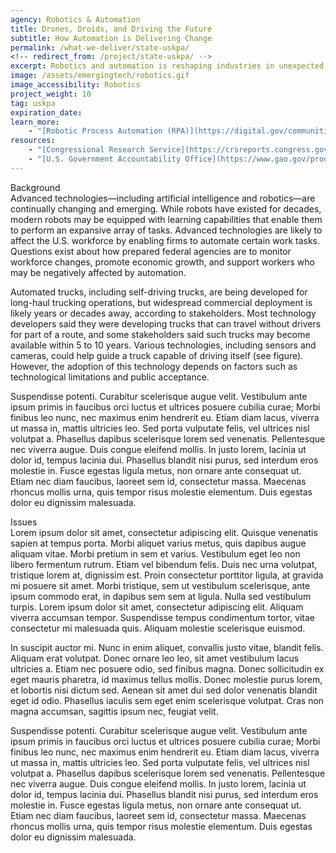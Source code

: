 ```yaml
---
agency: Robotics & Automation
title: Drones, Droids, and Driving the Future
subtitle: How Automation is Delivering Change
permalink: /what-we-deliver/state-uskpa/
<!-- redirect_from: /project/state-uskpa/ -->
excerpt: Robotics and automation is reshaping industries in unexpected ways. Robots and automation can improve efficiency and quality, reduce costs, and even help create more jobs for their human counterparts. But more robots can also create issues and risks worth considering.
image: /assets/emergingtech/robotics.gif
image_accessibility: Robotics
project_weight: 10
tag: uskpa
expiration_date:
learn_more:
    - "[Robotic Process Automation (RPA)](https://digital.gov/communities/rpa/)"
resources:
    - "[Congressional Research Service](https://crsreports.congress.gov/product/pdf/R/R46795)"
    - "[U.S. Government Accountability Office](https://www.gao.gov/products/gao-19-161)"
---
```


<div class="small-caps">Background</div>
Advanced technologies—including artificial intelligence and robotics—are continually changing and emerging. While robots have existed for decades, modern robots may be equipped with learning capabilities that enable them to perform an expansive array of tasks. Advanced technologies are likely to affect the U.S. workforce by enabling firms to automate certain work tasks. Questions exist about how prepared federal agencies are to monitor workforce changes, promote economic growth, and support workers who may be negatively affected by automation.

Automated trucks, including self-driving trucks, are being developed for long-haul trucking operations, but widespread commercial deployment is likely years or decades away, according to stakeholders. Most technology developers said they were developing trucks that can travel without drivers for part of a route, and some stakeholders said such trucks may become available within 5 to 10 years. Various technologies, including sensors and cameras, could help guide a truck capable of driving itself (see figure). However, the adoption of this technology depends on factors such as technological limitations and public acceptance.

Suspendisse potenti. Curabitur scelerisque augue velit. Vestibulum ante ipsum primis in faucibus orci luctus et ultrices posuere cubilia curae; Morbi finibus leo nunc, nec maximus enim hendrerit eu. Etiam diam lacus, viverra ut massa in, mattis ultricies leo. Sed porta vulputate felis, vel ultrices nisl volutpat a. Phasellus dapibus scelerisque lorem sed venenatis. Pellentesque nec viverra augue. Duis congue eleifend mollis. In justo lorem, lacinia ut dolor id, tempus lacinia dui. Phasellus blandit nisi purus, sed interdum eros molestie in. Fusce egestas ligula metus, non ornare ante consequat ut. Etiam nec diam faucibus, laoreet sem id, consectetur massa. Maecenas rhoncus mollis urna, quis tempor risus molestie elementum. Duis egestas dolor eu dignissim malesuada.

<div class="small-caps">Issues</div>
Lorem ipsum dolor sit amet, consectetur adipiscing elit. Quisque venenatis sapien at tempus porta. Morbi aliquet varius metus, quis dapibus augue aliquam vitae. Morbi pretium in sem et varius. Vestibulum eget leo non libero fermentum rutrum. Etiam vel bibendum felis. Duis nec urna volutpat, tristique lorem at, dignissim est. Proin consectetur porttitor ligula, at gravida mi posuere sit amet. Morbi tristique, sem ut vestibulum scelerisque, ante ipsum commodo erat, in dapibus sem sem at ligula. Nulla sed vestibulum turpis. Lorem ipsum dolor sit amet, consectetur adipiscing elit. Aliquam viverra accumsan tempor. Suspendisse tempus condimentum tortor, vitae consectetur mi malesuada quis. Aliquam molestie scelerisque euismod.

In suscipit auctor mi. Nunc in enim aliquet, convallis justo vitae, blandit felis. Aliquam erat volutpat. Donec ornare leo leo, sit amet vestibulum lacus ultricies a. Etiam nec posuere odio, sed finibus magna. Donec sollicitudin ex eget mauris pharetra, id maximus tellus mollis. Donec molestie purus lorem, et lobortis nisi dictum sed. Aenean sit amet dui sed dolor venenatis blandit eget id odio. Phasellus iaculis sem eget enim scelerisque volutpat. Cras non magna accumsan, sagittis ipsum nec, feugiat velit.

Suspendisse potenti. Curabitur scelerisque augue velit. Vestibulum ante ipsum primis in faucibus orci luctus et ultrices posuere cubilia curae; Morbi finibus leo nunc, nec maximus enim hendrerit eu. Etiam diam lacus, viverra ut massa in, mattis ultricies leo. Sed porta vulputate felis, vel ultrices nisl volutpat a. Phasellus dapibus scelerisque lorem sed venenatis. Pellentesque nec viverra augue. Duis congue eleifend mollis. In justo lorem, lacinia ut dolor id, tempus lacinia dui. Phasellus blandit nisi purus, sed interdum eros molestie in. Fusce egestas ligula metus, non ornare ante consequat ut. Etiam nec diam faucibus, laoreet sem id, consectetur massa. Maecenas rhoncus mollis urna, quis tempor risus molestie elementum. Duis egestas dolor eu dignissim malesuada.

